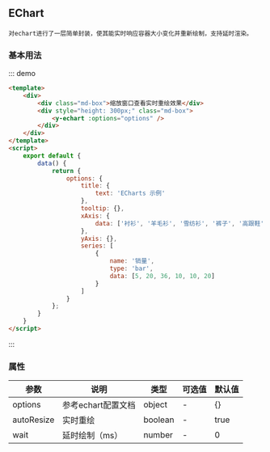 <script>
    export default {
        data() {
            return {
                options: {
                    title: {
                        text: 'ECharts 示例'
                    },
                    tooltip: {},
                    xAxis: {
                        data: ['衬衫', '羊毛衫', '雪纺衫', '裤子', '高跟鞋', '袜子']
                    },
                    yAxis: {},
                    series: [
                        {
                            name: '销量',
                            type: 'bar',
                            data: [5, 20, 36, 10, 10, 20]
                        }
                    ]
                }
            };
        },
        methods: {
        }
    }
</script>
<style>
.md-box {
    margin-bottom: 20px;
}
.md-box:last-child {
    margin-bottom: 0px;
}
</style>
## EChart

```info
对echart进行了一层简单封装，使其能实时响应容器大小变化并重新绘制，支持延时渲染。
```

### 基本用法

::: demo
```html
<template>
    <div>
        <div class="md-box">缩放窗口查看实时重绘效果</div>
        <div style="height: 300px;" class="md-box">
            <y-echart :options="options" />
        </div>
    </div>
</template>
<script>
    export default {
        data() {
            return {
                options: {
                    title: {
                        text: 'ECharts 示例'
                    },
                    tooltip: {},
                    xAxis: {
                        data: ['衬衫', '羊毛衫', '雪纺衫', '裤子', '高跟鞋', '袜子']
                    },
                    yAxis: {},
                    series: [
                        {
                            name: '销量',
                            type: 'bar',
                            data: [5, 20, 36, 10, 10, 20]
                        }
                    ]
                }
            };
        }
    }
</script>
```
:::

### 属性

| 参数      | 说明                             | 类型      | 可选值       | 默认值 |
| -------- | -------------------------------- | -------- | ----------- | ----- |
| options   | 参考echart配置文档 | object    | - | {} |
| autoResize     | 实时重绘      | boolean   | - | true |
| wait  | 延时绘制（ms）    | number   | -           | 0 |

